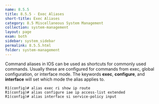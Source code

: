 ```yaml
---
name: 8.5.5
title: 8.5.5 - Exec Aliases
short-title: Exec Aliases
category: 8.5 Miscellaneous System Management
collection: system-management
layout: page
exam: both
sidebar: system_sidebar
permalink: 8.5.5.html
folder: system-management
---
```

Command aliases in IOS can be used as shortcuts for commonly used commands. Usually these are configured for commands from exec, global configuration, or interface mode. The keywords **exec**, **configure**, and **interface** will set which mode the alias applies to.
```
R1(config)# alias exec ri show ip route
R1(config)# alias configure iae ip access-list extended
R1(config)# alias interface si service-policy input
```
